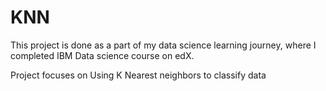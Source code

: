 # KNN
This project is done as a part of my data science learning journey,
where I completed IBM Data science course on edX. 


Project focuses on Using K Nearest neighbors to classify data
